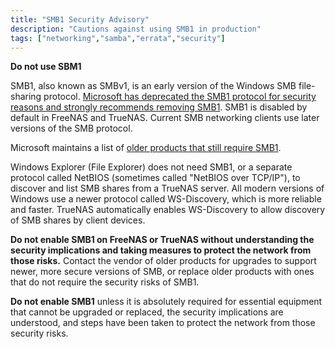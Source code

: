 ```yaml
---
title: "SMB1 Security Advisory"
description: "Cautions against using SMB1 in production"
tags: ["networking","samba","errata","security"]
---
```


**Do not use SBM1**

SMB1, also known as SMBv1, is an early version of the Windows SMB file-sharing protocol. [Microsoft has deprecated the SMB1 protocol for security reasons and strongly recommends removing SMB1](https://support.microsoft.com/en-us/help/4034314/smbv1-is-not-installed-by-default-in-windows). SMB1 is disabled by default in FreeNAS and TrueNAS. Current SMB networking clients use later versions of the SMB protocol.

Microsoft maintains a list of [older products that still require SMB1](https://blogs.technet.microsoft.com/filecab/2017/06/01/smb1-product-clearinghouse/).

Windows Explorer (File Explorer) does not need SMB1, or a separate protocol called NetBIOS (sometimes called "NetBIOS over TCP/IP"), to discover and list SMB shares from a TrueNAS server. All modern versions of Windows use a newer protocol called WS-Discovery, which is more reliable and faster. TrueNAS automatically enables WS-Discovery to allow discovery of SMB shares by client devices.

**Do not enable SMB1 on FreeNAS or TrueNAS without understanding the security implications and taking measures to protect the network from those risks.** Contact the vendor of older products for upgrades to support newer, more secure versions of SMB, or replace older products with ones that do not require the security risks of SMB1.

**Do not enable SMB1** unless it is absolutely required for essential equipment that cannot be upgraded or replaced, the security implications are understood, and steps have been taken to protect the network from those security risks.
